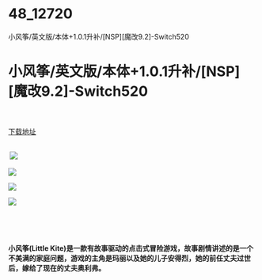 # 48_12720
小风筝/英文版/本体+1.0.1升补/[NSP][魔改9.2]-Switch520
# 小风筝/英文版/本体+1.0.1升补/[NSP][魔改9.2]-Switch520
 <br/></br>
[下载地址](https://www.switch520.cc/article/12720 "下载地址")
<br/></br>

<p><strong>&nbsp;<img src="https://www.switch520.cc/muke_img/upload_art_editor_20210420-1_e4dcb17a1d9359c05624609b9488022d.jpg"> </strong></p>
<p><strong><img src="https://www.switch520.cc/muke_img/upload_art_editor_20210420-1_2b50e708636e60dd902eccd08ae3f53e.jpg"></strong></p>
<p><strong><img src="https://www.switch520.cc/muke_img/upload_art_editor_20210420-1_f5a8497da8be48ce640eaa54a8c0d148.jpg"></strong></p>
<p><strong><img src="https://www.switch520.cc/muke_img/upload_art_editor_20210420-1_51a188278af805a68bd9f377d648ce79.jpg"></strong></p>
<p><strong>&nbsp;</strong></p>
<p>&nbsp;</p>
<p><strong>小风筝(Little Kite)是一款有故事驱动的点击式冒险游戏，故事剧情讲述的是一个不美满的家庭问题，游戏的主角是玛丽以及她的儿子安得烈，她的前任丈夫过世后，嫁给了现在的丈夫奥利弗。</strong></p>
<p>&nbsp;</p>
